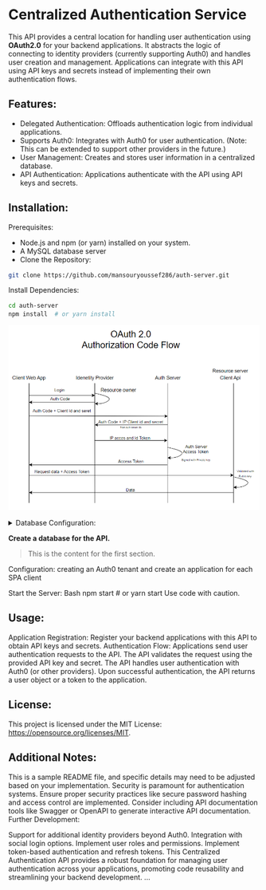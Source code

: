 # Centralized Authentication Service

This API provides a central location for handling user authentication using **OAuth2.0** for your backend applications. It abstracts the logic of connecting to identity providers (currently supporting Auth0) and handles user creation and management. Applications can integrate with this API using API keys and secrets instead of implementing their own authentication flows.

## Features:

* Delegated Authentication: Offloads authentication logic from individual applications.
* Supports Auth0: Integrates with Auth0 for user authentication. (Note: This can be extended to support other providers in the future.)
* User Management: Creates and stores user information in a centralized database.
* API Authentication: Applications authenticate with the API using API keys and secrets.

## Installation:

Prerequisites:
* Node.js and npm (or yarn) installed on your system.
* A MySQL database server 
* Clone the Repository:

```Bash
git clone https://github.com/mansouryoussef286/auth-server.git
```

Install Dependencies:
```Bash
cd auth-server
npm install  # or yarn install
```
![Alt text for the image](/ReadmeAssets/codeflow.png)




<details>
  <summary>Database Configuration:</summary>
<!--   <p>
  </p> -->
    ```sql

    ```  
</details>

**Create a database for the API.**

> This is the content for the first section.

Configuration:
  creating an Auth0 tenant and create an application for each SPA client
  
Start the Server:
Bash
npm start  # or yarn start
Use code with caution.

## Usage:

Application Registration:
Register your backend applications with this API to obtain API keys and secrets.
Authentication Flow:
Applications send user authentication requests to the API.
The API validates the request using the provided API key and secret.
The API handles user authentication with Auth0 (or other providers).
Upon successful authentication, the API returns a user object or a token to the application.



## License:

This project is licensed under the MIT License: https://opensource.org/licenses/MIT.

## Additional Notes:

This is a sample README file, and specific details may need to be adjusted based on your implementation.
Security is paramount for authentication systems. Ensure proper security practices like secure password hashing and access control are implemented.
Consider including API documentation tools like Swagger or OpenAPI to generate interactive API documentation.
Further Development:

Support for additional identity providers beyond Auth0.
Integration with social login options.
Implement user roles and permissions.
Implement token-based authentication and refresh tokens.
This Centralized Authentication API provides a robust foundation for managing user authentication across your applications, promoting code reusability and streamlining your backend development.
...